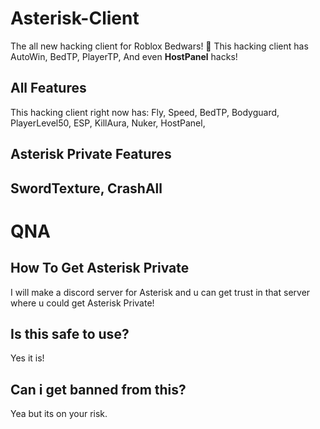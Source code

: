 # Asterisk-Client
The all new hacking client for Roblox Bedwars! 👀
This hacking client has AutoWin, BedTP, PlayerTP, And even **HostPanel** hacks!
## All Features
This hacking client right now has:
Fly,
Speed,
BedTP,
Bodyguard,
PlayerLevel50,
ESP,
KillAura,
Nuker,
HostPanel,
## Asterisk Private Features
**SwordTexture**,
**CrashAll**
---------------------------------------------
# QNA
## How To Get Asterisk Private
I will make a discord server for Asterisk and u can get trust in that server where u could get Asterisk Private!
## Is this safe to use?
Yes it is!
## Can i get banned from this?
Yea but its on your risk.

